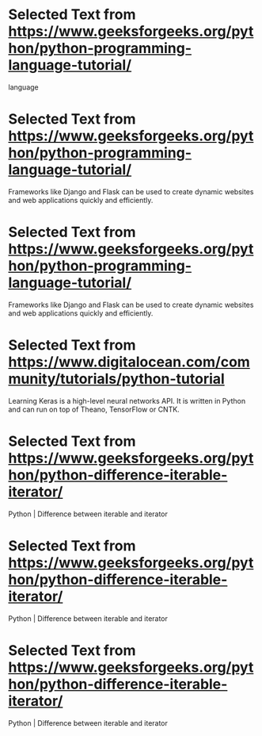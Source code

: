 

# Selected Text from https://www.geeksforgeeks.org/python/python-programming-language-tutorial/

language
# Selected Text from https://www.geeksforgeeks.org/python/python-programming-language-tutorial/

Frameworks like Django and Flask can be used to create dynamic websites and web applications quickly and efficiently.
# Selected Text from https://www.geeksforgeeks.org/python/python-programming-language-tutorial/

Frameworks like Django and Flask can be used to create dynamic websites and web applications quickly and efficiently.
# Selected Text from https://www.digitalocean.com/community/tutorials/python-tutorial

Learning	Keras is a high-level neural networks API. It is written in Python and can run on top of Theano, TensorFlow or CNTK.
# Selected Text from https://www.geeksforgeeks.org/python/python-difference-iterable-iterator/

Python | Difference between iterable and iterator
# Selected Text from https://www.geeksforgeeks.org/python/python-difference-iterable-iterator/

Python | Difference between iterable and iterator
# Selected Text from https://www.geeksforgeeks.org/python/python-difference-iterable-iterator/

Python | Difference between iterable and iterator